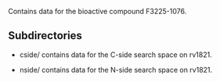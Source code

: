 Contains data for the bioactive compound F3225-1076.

## Subdirectories

- cside/ contains data for the C-side search space on rv1821.

- nside/ contains data for the N-side search space on rv1821.

